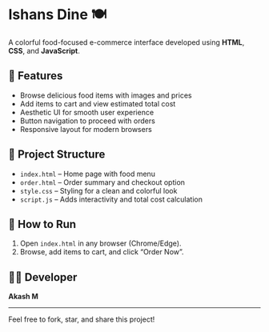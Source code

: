 # Ishans Dine 🍽️

A colorful food-focused e-commerce interface developed using **HTML**, **CSS**, and **JavaScript**.

## 🛒 Features

- Browse delicious food items with images and prices
- Add items to cart and view estimated total cost
- Aesthetic UI for smooth user experience
- Button navigation to proceed with orders
- Responsive layout for modern browsers

## 📂 Project Structure

- `index.html` – Home page with food menu
- `order.html` – Order summary and checkout option
- `style.css` – Styling for a clean and colorful look
- `script.js` – Adds interactivity and total cost calculation

## 🚀 How to Run

1. Open `index.html` in any browser (Chrome/Edge).
2. Browse, add items to cart, and click “Order Now”.

## 🙋‍♂️ Developer

**Akash M**

---

Feel free to fork, star, and share this project!
